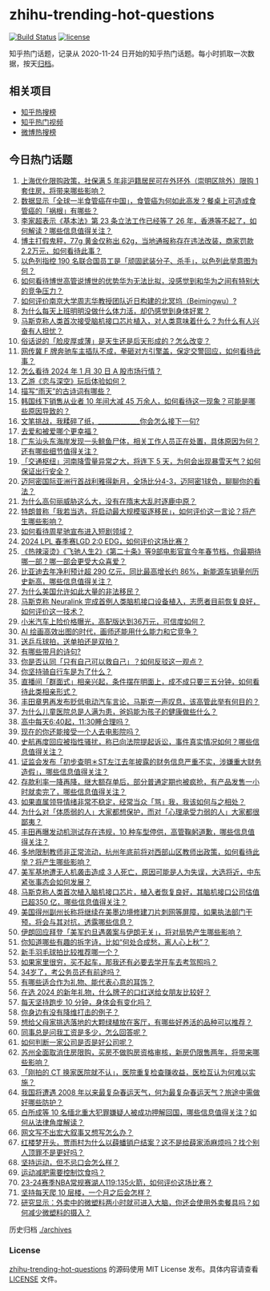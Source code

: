 # zhihu-trending-hot-questions

[![Build Status](https://github.com/justjavac/zhihu-trending-hot-questions/workflows/ci/badge.svg?branch=master)](https://github.com/justjavac/zhihu-trending-hot-questions/actions)
[![license](https://img.shields.io/github/license/justjavac/zhihu-trending-hot-questions)](https://github.com/justjavac/zhihu-trending-hot-questions/blob/master/LICENSE)

知乎热门话题，记录从 2020-11-24
日开始的知乎热门话题。每小时抓取一次数据，按天[归档](./archives)。

## 相关项目

- [知乎热搜榜](https://github.com/justjavac/zhihu-trending-top-search)
- [知乎热门视频](https://github.com/justjavac/zhihu-trending-hot-video)
- [微博热搜榜](https://github.com/justjavac/weibo-trending-hot-search)

## 今日热门话题

<!-- BEGIN -->
<!-- 最后更新时间 Wed Jan 31 2024 06:02:05 GMT+0800 (China Standard Time) -->

1. [上海优化限购政策，社保满 5 年非沪籍居民可在外环外（崇明区除外）限购 1 套住房，将带来哪些影响？](https://www.zhihu.com/question/641996057)
1. [数据显示「全球一半食管癌在中国」，食管癌为何如此高发？餐桌上可造成食管癌的「祸根」有哪些？](https://www.zhihu.com/question/641996157)
1. [李家超表示《基本法》第 23 条立法工作已经等了 26 年，香港等不起了，如何解读？哪些信息值得关注？](https://www.zhihu.com/question/641993297)
1. [博主打假鬼秤，77g 黄金仅称出 62g，当地通报称存在违法改装，商家罚款 2.2万元，如何看待此事？](https://www.zhihu.com/question/641951578)
1. [以色列指控 190 名联合国员工是「顽固武装分子、杀手」，以色列此举意图为何？](https://www.zhihu.com/question/641998279)
1. [如何看待博世高管说博世的优势华为无法比拟，没感觉到和华为之间有特别大的竞争压力？](https://www.zhihu.com/question/641826179)
1. [如何评价南京大学周志华教授团队近日构建的北冥坞（Beimingwu）?](https://www.zhihu.com/question/641968681)
1. [为什么每天上班明明没做什么体力活，却仍感觉到身体好累？](https://www.zhihu.com/question/641399987)
1. [马斯克称人类首次接受脑机接口芯片植入，对人类意味着什么？为什么有人兴奋有人担忧？](https://www.zhihu.com/question/641946804)
1. [俗话说的「脸皮厚或薄」是天生还是后天形成的？怎么改变？](https://www.zhihu.com/question/641330220)
1. [网传冀 F 牌奔驰车主插队不成，拳砸对方引擎盖，保定交警回应，如何看待此事？](https://www.zhihu.com/question/641972202)
1. [怎么看待 2024 年 1 月 30 日 A 股市场行情？](https://www.zhihu.com/question/641945046)
1. [乙游《恋与深空》玩后体验如何？](https://www.zhihu.com/question/640219544)
1. [描写“雨天”的古诗词有哪些？](https://www.zhihu.com/question/642002269)
1. [韩国线下销售从业者 10 年间大减 45 万余人，如何看待这一现象？可能是哪些原因导致的？](https://www.zhihu.com/question/641804049)
1. [文笔挑战，我糅碎了纸，_____________你会怎么接下一句?](https://www.zhihu.com/question/641707087)
1. [去爱和被爱哪个更幸福？](https://www.zhihu.com/question/633073265)
1. [广东汕头东海岸发现一头鲸鱼尸体，相关工作人员正在处置，具体原因为何？还有哪些细节值得关注？](https://www.zhihu.com/question/641994894)
1. [「交通枢纽」河南降雪量异常之大，将连下 5 天，为何会出现暴雪天气？如何保证出行安全？](https://www.zhihu.com/question/641975485)
1. [迈阿密国际亚洲行首战利雅得新月，全场比分4-3，迈阿密1球负，聊聊你的看法？](https://www.zhihu.com/question/641917573)
1. [为什么高句丽威胁这么大，没有在隋末大乱时逐鹿中原？](https://www.zhihu.com/question/293027495)
1. [特朗普称「我若当选，将启动最大规模驱逐移民」，如何评价这一言论？将产生哪些影响？](https://www.zhihu.com/question/641940943)
1. [如何看待周星驰宣布进入短剧领域？](https://www.zhihu.com/question/641937749)
1. [2024 LPL 春季赛LGD 2:0 EDG，如何评价这场比赛？](https://www.zhihu.com/question/642038975)
1. [《热辣滚烫》《飞驰人生2》《第二十条》等9部电影官宣今年春节档，你最期待哪一部？哪一部会更受大众喜爱？](https://www.zhihu.com/question/641779203)
1. [比亚迪去年净利预计超 290 亿元，同比最高增长约 86%，新能源车销量创历史新高，哪些信息值得关注？](https://www.zhihu.com/question/641988402)
1. [为什么美国允许如此大量的非法移民？](https://www.zhihu.com/question/22732866)
1. [马斯克称 Neuralink 完成首例人类脑机接口设备植入，志愿者目前恢复良好，如何评价这一技术？](https://www.zhihu.com/question/641937663)
1. [小米汽车上险价格曝光，高配版达到36万元，可信度如何？](https://www.zhihu.com/question/641963596)
1. [AI 绘画高效出图的时代，画师还能用什么能力和它竞争？](https://www.zhihu.com/question/641217555)
1. [送乒乓球拍，送单拍还是双拍？](https://www.zhihu.com/question/638093499)
1. [有哪些带月的诗句?](https://www.zhihu.com/question/641597667)
1. [你是否认同「只有自己可以救自己」？如何反驳这一观点？](https://www.zhihu.com/question/641330196)
1. [你坚持骑自行车是为了什么？](https://www.zhihu.com/question/639068918)
1. [直播间「群面式」相亲兴起，条件摆在明面上，成不成只要三五分钟，如何看待此类相亲形式？](https://www.zhihu.com/question/641968604)
1. [丰田章男再发布贬低电动汽车言论，马斯克一声叹息，该高管此举有何目的？](https://www.zhihu.com/question/641297409)
1. [为什么儿童医院总是人满为患，爸妈能为孩子的健康做些什么？](https://www.zhihu.com/question/641952651)
1. [高中每天6:40起，11:30睡合理吗？](https://www.zhihu.com/question/640565087)
1. [现在的你还能接受一个人去电影院吗？](https://www.zhihu.com/question/641303299)
1. [史航再度回应被指性骚扰，称已向法院提起诉讼，事件真实情况如何？哪些信息值得关注？](https://www.zhihu.com/question/641992336)
1. [证监会发布「初步查明＊ST左江去年披露的财务信息严重不实，涉嫌重大财务造假」，哪些信息值得关注？](https://www.zhihu.com/question/641995598)
1. [存款利率一降再降，继大额存单后，部分普通定期也被疯抢，有产品发售一小时就卖完了，哪些信息值得关注？](https://www.zhihu.com/question/641959320)
1. [如果直属领导情绪非常不稳定，经常当众「骂」我，我该如何与之相处？](https://www.zhihu.com/question/641400000)
1. [为什么对「体质弱的人」大家都想保护，而对「心理承受力弱的人」大家都很鄙夷？](https://www.zhihu.com/question/641330193)
1. [丰田再曝发动机测试存在违规，10 种车型停供，高管鞠躬道歉，哪些信息值得关注？](https://www.zhihu.com/question/641941515)
1. [多地限制教师非正常流动，杭州年底前将对西部山区教师出政策，如何看待此举？将产生哪些影响？](https://www.zhihu.com/question/641937606)
1. [美军基地遭无人机袭击造成 3 人死亡，原因可能是人为失误，大选将近，中东紧张事态会如何发展？](https://www.zhihu.com/question/641947101)
1. [马斯克称人类首次植入脑机接口芯片，植入者恢复良好，其脑机接口公司估值已超350 亿，哪些信息值得关注？](https://www.zhihu.com/question/641938842)
1. [美国得州副州长称将继续在美墨边境修建刀片刺网等屏障，如果执法部门干预，将会与其对抗，透露哪些信息？](https://www.zhihu.com/question/641941520)
1. [伊朗回应拜登「美军约旦遇袭案与伊朗无关」，将对局势产生哪些影响？](https://www.zhihu.com/question/641827968)
1. [你知道哪些有趣的拆字诗，比如“何处合成愁，离人心上秋”？](https://www.zhihu.com/question/641730439)
1. [新手羽毛球拍比较推荐哪一个？](https://www.zhihu.com/question/638473009)
1. [如果家里很穷，买不起车，那我还有必要去学开车去考驾照吗？](https://www.zhihu.com/question/636872554)
1. [34岁了，考公务员还有前途吗？](https://www.zhihu.com/question/640772623)
1. [有哪些适合作为礼物、能代表心意的耳饰？](https://www.zhihu.com/question/636873413)
1. [在选 2024 的新年礼物，什么牌子的口红送给女朋友比较好？](https://www.zhihu.com/question/633760515)
1. [每天坚持跑步 10 分钟，身体会有变化吗？](https://www.zhihu.com/question/640062658)
1. [你身边有没有降维打击的例子？](https://www.zhihu.com/question/429428059)
1. [想给父母家挑选落地的大颗绿植放在客厅，有哪些好养活的品种可以推荐？](https://www.zhihu.com/question/637223829)
1. [同事总是问我工资是多少，怎么回答呢？](https://www.zhihu.com/question/635399622)
1. [如何判断一家公司是否是好公司呢？](https://www.zhihu.com/question/617191681)
1. [苏州全面取消住房限购，买房不做购房资格审核，新房仍限售两年，将带来哪些影响？](https://www.zhihu.com/question/641963898)
1. [「刚拍的 CT 换家医院就不认」，医院重复检查赚收益，医检互认为何难以实施？](https://www.zhihu.com/question/641830309)
1. [我国将遭遇 2008 年以来最复杂春运天气，何为最复杂春运天气？旅途中需做好哪些防护？](https://www.zhihu.com/question/641947297)
1. [白所成等 10 名缅北重大犯罪嫌疑人被成功押解回国，哪些信息值得关注？如何从法律角度解读？](https://www.zhihu.com/question/642062296)
1. [网文写不出宏大叙事又想写怎么办？](https://www.zhihu.com/question/641843299)
1. [红楼梦开头，贾雨村为什么以薛蟠销户结案？这不是给薛家添麻烦吗？找个别人顶罪不是更好吗？](https://www.zhihu.com/question/638986738)
1. [坚持运动，但不忌口会怎么样？](https://www.zhihu.com/question/639348673)
1. [运动减肥需要控制饮食吗？](https://www.zhihu.com/question/638752373)
1. [23-24赛季NBA常规赛湖人119:135火箭，如何评价这场比赛？](https://www.zhihu.com/question/641956217)
1. [坚持每天爬 10 层楼，一个月之后会怎样？](https://www.zhihu.com/question/640712636)
1. [研究显示：外卖中的微塑料两小时就可进入大脑，你还会使用外卖餐具吗？如何减少微塑料的摄入？](https://www.zhihu.com/question/641776534)

<!-- END -->

历史归档 [./archives](./archives)

### License

[zhihu-trending-hot-questions](https://github.com/justjavac/zhihu-trending-hot-questions)
的源码使用 MIT License 发布。具体内容请查看 [LICENSE](./LICENSE) 文件。
